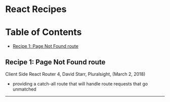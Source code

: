# React Recipes

# Table of Contents
  - [Recipe 1: Page Not Found route](#recipe-1-page-not-found-route)


## Recipe 1: Page Not Found route
Client Side React Router 4, David Starr, Pluralsight, (March 2, 2018)  
- providing a catch-all route that will handle route requests that go unmatched

---
